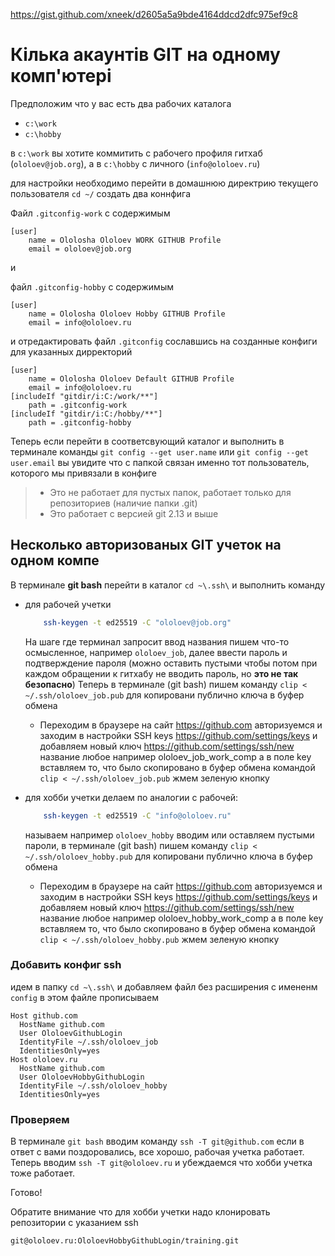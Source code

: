 https://gist.github.com/xneek/d2605a5a9bde4164ddcd2dfc975ef9c8

# Кілька акаунтів GIT на одному комп'ютері

Предположим что у вас есть два рабочих каталога

- `c:\work`
- `c:\hobby`

в `c:\work` вы хотите коммитить с рабочего профиля гитхаб (`ololoev@job.org`), а в `c:\hobby` c личного (`info@ololoev.ru`)

для настройки необходимо перейти в домашнюю директрию текущего пользователя `cd ~/`
создать два коннфига

Файл `.gitconfig-work` с содержимым

```
[user]
	name = Ololosha Ololoev WORK GITHUB Profile
	email = ololoev@job.org
```

и

файл `.gitconfig-hobby` с содержимым

```
[user]
	name = Ololosha Ololoev Hobby GITHUB Profile
	email = info@ololoev.ru
```

и отредактировать файл `.gitconfig` сославшись на созданные конфиги для указанных дирректорий

```gitcongig
[user]
	name = Ololosha Ololoev Default GITHUB Profile
	email = info@ololoev.ru
[includeIf "gitdir/i:C:/work/**"]
	path = .gitconfig-work
[includeIf "gitdir/i:C:/hobby/**"]
	path = .gitconfig-hobby
```

Теперь если перейти в соответсвующий каталог и выполнить в терминале команды
`git config --get user.name` или `git config --get user.email` вы увидите что с папкой связан именно тот пользователь, которого мы привязали в конфиге

> - Это не работает для пустых папок, работает только для репозиториев (наличие папки .git)
> - Это работает с версией git 2.13 и выше

## Несколько авторизованых GIT учеток на одном компе

В терминале **git bash** перейти в каталог `cd ~\.ssh\` и выполнить команду

- для рабочей учетки

  ```bash
      ssh-keygen -t ed25519 -C "ololoev@job.org"
  ```

  На шаге где терминал запросит ввод названия пишем что-то осмысленное, например `ololoev_job`, далее ввести пароль и подтверждение пароля (можно оставить пустыми чтобы потом при каждом обращении к гитхабу не вводить пароль, но **это не так безопасно**)
  Теперь в терминале (git bash) пишем команду `clip < ~/.ssh/ololoev_job.pub` для копировани публично ключа в буфер обмена

  - Переходим в браузере на сайт https://github.com авторизуемся и заходим в настройки SSH keys https://github.com/settings/keys и добавляем новый ключ https://github.com/settings/ssh/new название любое например ololoev_job_work_comp а в поле key вставляем то, что было скопировано в буфер обмена командой `clip < ~/.ssh/ololoev_job.pub` жмем зеленую кнопку

- для хобби учетки делаем по аналогии с рабочей:
  ```bash
      ssh-keygen -t ed25519 -C "info@ololoev.ru"
  ```
  называем например `ololoev_hobby` вводим или оставляем пустыми пароли, в терминале (git bash) пишем команду `clip < ~/.ssh/ololoev_hobby.pub` для копировани публично ключа в буфер обмена
  - Переходим в браузере на сайт https://github.com авторизуемся и заходим в настройки SSH keys https://github.com/settings/keys и добавляем новый ключ https://github.com/settings/ssh/new название любое например ololoev_hobby_work_comp а в поле key вставляем то, что было скопировано в буфер обмена командой `clip < ~/.ssh/ololoev_hobby.pub` жмем зеленую кнопку

### Добавить конфиг ssh

идем в папку `cd ~\.ssh\` и добавляем файл без расширения с имененм `config`
в этом файле прописываем

```
Host github.com
  HostName github.com
  User OloloevGithubLogin
  IdentityFile ~/.ssh/ololoev_job
  IdentitiesOnly=yes
Host ololoev.ru
  HostName github.com
  User OloloevHobbyGithubLogin
  IdentityFile ~/.ssh/ololoev_hobby
  IdentitiesOnly=yes
```

### Проверяем

В терминале `git bash` вводим команду `ssh -T git@github.com` если в ответ с вами поздоровались, все хорошо, рабочая учетка работает.
Теперь вводим `ssh -T git@ololoev.ru` и убеждаемся что хобби учетка тоже работает.

Готово!

Обратите внимание что для хобби учетки надо клонировать репозитории с указанием ssh

`git@ololoev.ru:OloloevHobbyGithubLogin/training.git`
